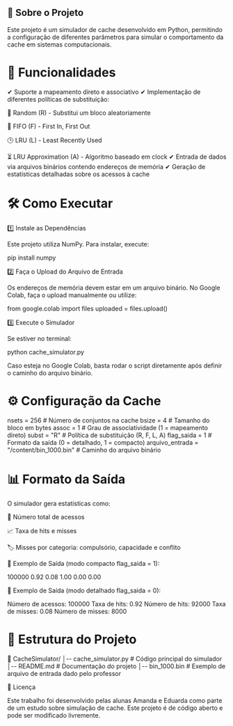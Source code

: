 ## 📌 Sobre o Projeto

Este projeto é um simulador de cache desenvolvido em Python, permitindo a configuração de diferentes parâmetros para simular o comportamento da cache em sistemas computacionais.

# 🔹 Funcionalidades

✔ Suporte a mapeamento direto e associativo
✔ Implementação de diferentes políticas de substituição:

🔄 Random (R) - Substitui um bloco aleatoriamente

🔁 FIFO (F) - First In, First Out

🕒 LRU (L) - Least Recently Used

⏳ LRU Approximation (A) - Algoritmo baseado em clock
✔ Entrada de dados via arquivos binários contendo endereços de memória
✔ Geração de estatísticas detalhadas sobre os acessos à cache

# 🛠️ Como Executar

1️⃣ Instale as Dependências

Este projeto utiliza NumPy. Para instalar, execute:

pip install numpy

2️⃣ Faça o Upload do Arquivo de Entrada

Os endereços de memória devem estar em um arquivo binário. No Google Colab, faça o upload manualmente ou utilize:

from google.colab import files
uploaded = files.upload()

3️⃣ Execute o Simulador

Se estiver no terminal:

python cache_simulator.py

Caso esteja no Google Colab, basta rodar o script diretamente após definir o caminho do arquivo binário.

# ⚙️ Configuração da Cache


nsets = 256       # Número de conjuntos na cache
bsize = 4         # Tamanho do bloco em bytes
assoc = 1         # Grau de associatividade (1 = mapeamento direto)
subst = "R"       # Política de substituição (R, F, L, A)
flag_saida = 1    # Formato da saída (0 = detalhado, 1 = compacto)
arquivo_entrada = "/content/bin_1000.bin"  # Caminho do arquivo binário

# 📊 Formato da Saída

O simulador gera estatísticas como:

📌 Número total de acessos

📈 Taxa de hits e misses

🏷 Misses por categoria: compulsório, capacidade e conflito

🔹 Exemplo de Saída (modo compacto flag_saida = 1):

100000 0.92 0.08 1.00 0.00 0.00

🔹 Exemplo de Saída (modo detalhado flag_saida = 0):

Número de acessos: 100000
Taxa de hits: 0.92   Número de hits: 92000
Taxa de misses: 0.08 Número de misses: 8000

# 📂 Estrutura do Projeto

📁 CacheSimulator/
│-- cache_simulator.py  # Código principal do simulador
│-- README.md           # Documentação do projeto
│-- bin_1000.bin        # Exemplo de arquivo de entrada dado pelo professor

📜 Licença

Este trabalho foi desenvolvido pelas alunas Amanda e Eduarda como parte de um estudo sobre simulação de cache.
Este projeto é de código aberto e pode ser modificado livremente.
